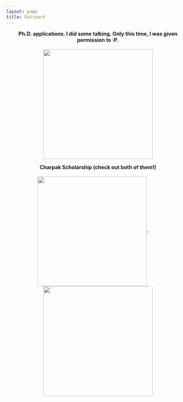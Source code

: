 ```yaml
---
layout: page
title: Outreach
---
```


<p align="center">
  <b>Ph.D. applications. I did some talking. Only this time, I was given permission to :P. </b><br> <br>
  <a href="http://www.youtube.com/watch?feature=player_embedded&v=KwfW00WIrLc" target="_blank">
  <img align="middle" src="http://img.youtube.com/vi/KwfW00WIrLc/0.jpg" width="300" class="center"/>
  </a>
</p>

<p align="center">
  <b>Charpak Scholarship (check out both of them!)  </b><br> <br>
  <a href="https://www.inde.campusfrance.org/rachith-aiyappa" target="_blank"/>
  <img align="middle" src="https://drive.google.com/file/d/1m5Y36odGaveQe_NN7hWn1znLjNZvaWtn/view?usp=sharing" width="300" class="center"/>
  </a>
  &nbsp;
  &nbsp;
  &nbsp;
  &nbsp;
  <a href="https://bitsrnd.wordpress.com/2019/09/01/charpak-scholarship-2018-rachiths-france-tastic-summer/" target="_blank"/>
  <img align="middle" src="https://bitsrnd.files.wordpress.com/2019/09/temprachith.jpg" width="300" class="center"/>
  </a>
</p>
